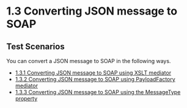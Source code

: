 # 1.3 Converting JSON message to SOAP 

## Test Scenarios
You can convert a JSON message to SOAP in the following ways. 

- [1.3.1 Converting JSON message to SOAP using XSLT mediator](https://github.com/wso2/product-ei/tree/product-scenarios/product-scenarios/1-integrating-systems-that-communicate-in-heterogeneous-message-formats/1.3-converting-json-to-soap/1.3.1-json-to-soap-usingXSLT)
- [1.3.2 Converting JSON message to SOAP using PayloadFactory mediator](https://github.com/wso2/product-ei/tree/product-scenarios/product-scenarios/1-integrating-systems-that-communicate-in-heterogeneous-message-formats/1.3-converting-json-to-soap/1.3.2-json-to-soap-using-payload-factory-mediator)
- [1.3.3 Converting JSON message to SOAP using the MessageType property](https://github.com/wso2/product-ei/tree/product-scenarios/product-scenarios/1-integrating-systems-that-communicate-in-heterogeneous-message-formats/1.3-converting-json-to-soap/1.3.3-json-to-soap-using-message-type-property)